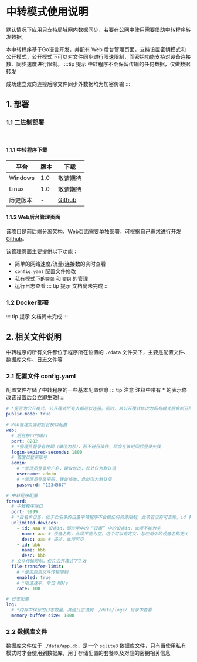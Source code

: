 # 中转模式使用说明

默认情况下应用只支持局域网内数据同步，若要在公网中使用需要借助中转程序转发数据。

本中转程序基于Go语言开发，并配有 Web 后台管理页面，支持设置密钥模式和公开模式，公开模式下可以对文件同步进行限速限制，而密钥功能支持对设备连接数、同步速度进行限制。
:::tip 提示
中转程序不会保留传输的任何数据，仅做数据转发

成功建立双向连接后除文件同步外数据均为加密传输
:::
## 1. 部署

### 1.1 二进制部署

<br/>

#### 1.1.1 中转程序下载


| 平台      | 版本  | 下载                                      |
|---------|-----|-----------------------------------------|
| Windows | 1.0 | [敬请期待](http://clipshare.coclyun.top/)   |
| Linux   | 1.0 | [敬请期待](http://clipshare.coclyun.top/)   |
| 历史版本    | -   | [Github](http://clipshare.coclyun.top/) |

#### 1.1.2 Web后台管理页面
该项目是前后端分离架构，Web页面需要单独部署，可根据自己需求进行开发 [Github](http://clipshare.coclyun.top/)。

该管理页面主要提供以下功能：
+ 简单的网络速度/流量/连接数的实时查看
+ `config.yaml` 配置文件修改
+ 私有模式下的`套餐` 和 `密钥` 的管理
+ 运行日志查看
::: tip 提示
文档尚未完成
:::

### 1.2 Docker部署

::: tip 提示
文档尚未完成
:::

## 2. 相关文件说明

中转程序的所有文件都位于程序所在位置的 `./data` 文件夹下，主要是配置文件、数据库文件、日志文件等

### 2.1 配置文件 config.yaml

配置文件存储了中转程序的一些基本配置信息
::: tip 注意
注释中带有 * 的表示修改该设置后会立即生效!
:::
```yaml
# *是否为公开模式，公开模式所有人都可以连接。同时，从公开模式修改为私有模式后会断开所有除白名单以外的连接！
public-mode: true

# Web管理页面的后台接口配置
web:
  # 后台接口的端口
  port: 8282
  # *管理员登录有效期（单位为秒），若不进行操作，将会在该时间后登录失效
  login-expired-seconds: 1800
  # 管理员登录账号
  admin:
    # *管理员登录用户名，建议修改，此处仅为默认值
    username: admin
    # *管理员登录密码，建议修改，此处仅为默认值
    password: "1234567"

# 中转程序配置
forward:
  # 中转程序端口
  port: 9999
  # *白名单设备，位于此名单的设备中转程序不会做任何资源限制，此项若没有可去除，id 和 name 不能为空，有多项请以 - 号开头
  unlimited-devices:
    - id: aaa # 设备id，即应用中的 “设置” 中的设备id，此项不能为空
      name: aaa # 设备名称，此项不能为空，这个可以自定义，与应用中的设备名称无关
      desc: aaa # 描述，此项可空
    - id: bbb
      name: bbb
      desc: bbb
  # 文件传输限制，仅在公开模式下生效
  file-transfer-limit:
    # *是否启用文件传输限制
    enabled: true
    # *限速速率，单位 KB/s
    rate: 100

# 日志配置
log:
  # *内存中保留的日志数量，其他日志请到 ./data/logs/ 目录中查看
  memory-buffer-size: 1000

```

### 2.2 数据库文件

数据库文件位于 `./data/app.db`，是一个 `sqlite3` 数据库文件，只有当使用私有模式时才会使用到数据库，用于存储配置的套餐以及对应的密钥相关信息